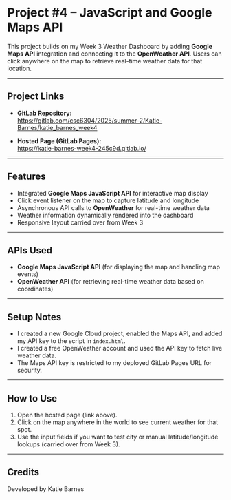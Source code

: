 # Project #4 – JavaScript and Google Maps API

This project builds on my Week 3 Weather Dashboard by adding **Google Maps API** integration and connecting it to the **OpenWeather API**. Users can click anywhere on the map to retrieve real-time weather data for that location.

---

## **Project Links**

- **GitLab Repository:**  
https://gitlab.com/csc6304/2025/summer-2/Katie-Barnes/katie_barnes_week4

- **Hosted Page (GitLab Pages):**  
https://katie-barnes-week4-245c9d.gitlab.io/

---

## **Features**
- Integrated **Google Maps JavaScript API** for interactive map display
- Click event listener on the map to capture latitude and longitude
- Asynchronous API calls to **OpenWeather** for real-time weather data
- Weather information dynamically rendered into the dashboard
- Responsive layout carried over from Week 3

---

## **APIs Used**
- **Google Maps JavaScript API** (for displaying the map and handling map events)
- **OpenWeather API** (for retrieving real-time weather data based on coordinates)

---

## **Setup Notes**
- I created a new Google Cloud project, enabled the Maps API, and added my API key to the script in `index.html`.
- I created a free OpenWeather account and used the API key to fetch live weather data.
- The Maps API key is restricted to my deployed GitLab Pages URL for security.

---

## **How to Use**
1. Open the hosted page (link above).
2. Click on the map anywhere in the world to see current weather for that spot.
3. Use the input fields if you want to test city or manual latitude/longitude lookups (carried over from Week 3).

---

## **Credits**
Developed by Katie Barnes
